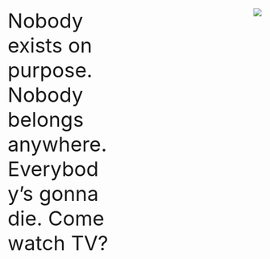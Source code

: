 
<div style="align:left;display:inline-block;width:40%;font-size:40px;" >Nobody exists on purpose. Nobody belongs anywhere. Everybody’s gonna die. Come watch TV?</div>
<img align="right"  src="https://user-images.githubusercontent.com/112738975/188952398-5b3b140b-b879-4e0d-8303-d321c2f1d051.gif">


